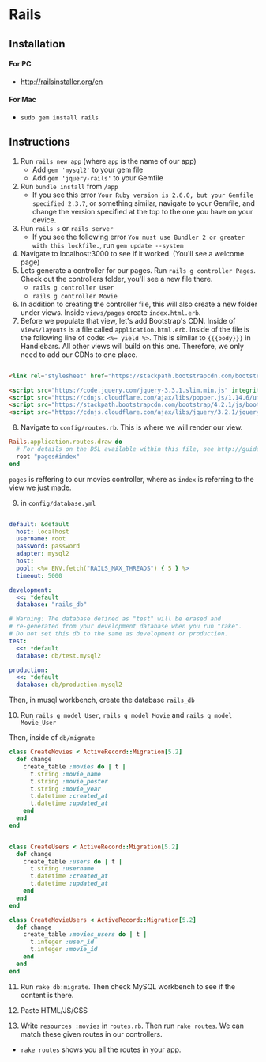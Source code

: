 # Rails

## Installation
#### For PC
- http://railsinstaller.org/en

#### For Mac
- `sudo gem install rails`

## Instructions
1. Run `rails new app` (where `app` is the name of our app)
    - Add `gem 'mysql2'` to your gem file
    - Add `gem 'jquery-rails'` to your Gemfile
2. Run `bundle install` from `/app`
    - If you see this error `Your Ruby version is 2.6.0, but your Gemfile specified 2.3.7`, or something similar, navigate to your Gemfile, and change the version specified at the top to the one you have on your device.
3. Run `rails s` or `rails server`
    - If you see the following error `You must use Bundler 2 or greater with this lockfile.`, run `gem update --system`
4. Navigate to localhost:3000 to see if it worked. (You'll see a welcome page)
5. Lets generate a controller for our pages. Run `rails g controller Pages`. Check out the controllers folder, you'll see a new file there.
    - `rails g controller User`
    - `rails g controller Movie`
6. In addition to creating the controller file, this will also create a new folder under views. Inside `views/pages` create `index.html.erb`.
7. Before we populate that view, let's add Bootstrap's CDN. Inside of `views/layouts` is a file called `application.html.erb`. Inside of the file is the following line of code: `<%= yield %>`. This is similar to `{{{body}}}` in Handlebars. All other views will build on this one. Therefore, we only need to add our CDNs to one place.  
```html

<link rel="stylesheet" href="https://stackpath.bootstrapcdn.com/bootstrap/4.2.1/css/bootstrap.min.css" integrity="sha384-GJzZqFGwb1QTTN6wy59ffF1BuGJpLSa9DkKMp0DgiMDm4iYMj70gZWKYbI706tWS" crossorigin="anonymous">

<script src="https://code.jquery.com/jquery-3.3.1.slim.min.js" integrity="sha384-q8i/X+965DzO0rT7abK41JStQIAqVgRVzpbzo5smXKp4YfRvH+8abtTE1Pi6jizo" crossorigin="anonymous"></script>
<script src="https://cdnjs.cloudflare.com/ajax/libs/popper.js/1.14.6/umd/popper.min.js" integrity="sha384-wHAiFfRlMFy6i5SRaxvfOCifBUQy1xHdJ/yoi7FRNXMRBu5WHdZYu1hA6ZOblgut" crossorigin="anonymous"></script>
<script src="https://stackpath.bootstrapcdn.com/bootstrap/4.2.1/js/bootstrap.min.js" integrity="sha384-B0UglyR+jN6CkvvICOB2joaf5I4l3gm9GU6Hc1og6Ls7i6U/mkkaduKaBhlAXv9k" crossorigin="anonymous"></script>
<script src="https://cdnjs.cloudflare.com/ajax/libs/jquery/3.2.1/jquery.min.js"></script>

```

8. Navigate to `config/routes.rb`. This is where we will render our view. 
```ruby
Rails.application.routes.draw do
  # For details on the DSL available within this file, see http://guides.rubyonrails.org/routing.html
  root "pages#index"
end

```
`pages` is reffering to our movies controller, where as `index` is referring to the view we just made. 

9. in `config/database.yml`
```yml

default: &default
  host: localhost
  username: root 
  password: password
  adapter: mysql2
  host: 
  pool: <%= ENV.fetch("RAILS_MAX_THREADS") { 5 } %>
  timeout: 5000

development:
  <<: *default
  database: "rails_db"

# Warning: The database defined as "test" will be erased and
# re-generated from your development database when you run "rake".
# Do not set this db to the same as development or production.
test:
  <<: *default
  database: db/test.mysql2

production:
  <<: *default
  database: db/production.mysql2

```
Then, in musql workbench, create the database `rails_db`

10. Run `rails g model User`, `rails g model Movie` and `rails g model Movie_User`

Then, inside of `db/migrate`

```ruby
class CreateMovies < ActiveRecord::Migration[5.2]
  def change
    create_table :movies do | t | 
      t.string :movie_name
      t.string :movie_poster
      t.string :movie_year 
      t.datetime :created_at
      t.datetime :updated_at 
    end
  end
end

```

```ruby

class CreateUsers < ActiveRecord::Migration[5.2]
  def change
    create_table :users do | t |
      t.string :username
      t.datetime :created_at
      t.datetime :updated_at 
    end
  end
end
```


```ruby
class CreateMovieUsers < ActiveRecord::Migration[5.2]
  def change 
    create_table :movies_users do | t | 
      t.integer :user_id
      t.integer :movie_id
    end
  end
end


```

11. Run `rake db:migrate`. Then check MySQL workbench to see if the content is there. 

12. Paste HTML/JS/CSS

13. Write `resources :movies` in `routes.rb`. Then run `rake routes`. We can match these given routes in our controllers. 





* `rake routes` shows you all the routes in your app. 